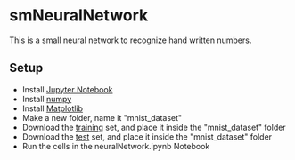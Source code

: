 # smNeuralNetwork

This is a small neural network to recognize
hand written numbers.

## Setup

* Install [Jupyter Notebook](https://jupyter.org/)
* Install [numpy](https://numpy.org/)
* Install [Matplotlib](https://matplotlib.org/)
* Make a new folder, name it "mnist_dataset"
* Download the [training](http://pjreddie.com/media/files/mnist_train.csv) set, and place it inside the "mnist_dataset" folder
* Download the [test](http://pjreddie.com/media/files/mnist_test.csv) set, and place it inside the "mnist_dataset" folder
* Run the cells in the neuralNetwork.ipynb Notebook
